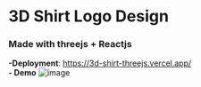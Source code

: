 # 3D Shirt Logo Design
### Made with threejs + Reactjs
**-Deployment**: https://3d-shirt-threejs.vercel.app/
<br/>
**- Demo**
![image](https://github.com/lavisar/threejs-web-client/assets/67550867/fc8ab687-b96e-4901-b5f6-6aea53736f81)


